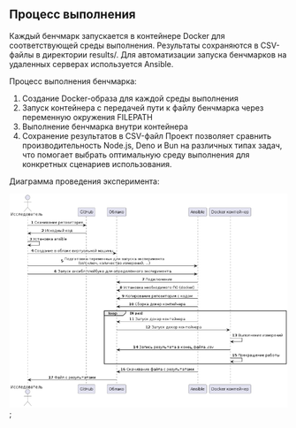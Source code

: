 ## Процесс выполнения

Каждый бенчмарк запускается в контейнере Docker для соответствующей среды выполнения. Результаты сохраняются в CSV-файлы в директории results/. Для автоматизации запуска бенчмарков на удаленных серверах используется Ansible.

Процесс выполнения бенчмарка:

1. Создание Docker-образа для каждой среды выполнения
2. Запуск контейнера с передачей пути к файлу бенчмарка через переменную окружения FILEPATH
3. Выполнение бенчмарка внутри контейнера
4. Сохранение результатов в CSV-файл
Проект позволяет сравнить производительность Node.js, Deno и Bun на различных типах задач, что помогает выбрать оптимальную среду выполнения для конкретных сценариев использования.

Диаграмма проведения эксперимента:

![experiment-process-diagram](./assets/process-diagram.png);